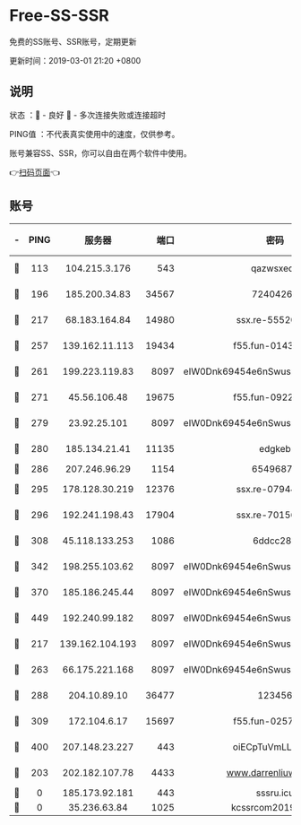 # Free-SS-SSR

免费的SS账号、SSR账号，定期更新

更新时间：2019-03-01 21:20 +0800

## 说明

状态     ：🙂 - 良好 🙁 - 多次连接失败或连接超时

PING值   ：不代表真实使用中的速度，仅供参考。

账号兼容SS、SSR，你可以自由在两个软件中使用。

👉[扫码页面](https://liesauer.github.io/free-ss-ssr.github.io/)👈

## 账号

|-|PING|服务器|端口|密码|加密方式|区域|
|:----:|:----:|:-----:|-----:|:----:|:----:|:----:|
|🙂|113|104.215.3.176|543|qazwsxedc|aes-256-gcm|JP|
|🙂|196|185.200.34.83|34567|72404265|aes-256-cfb|US|
|🙂|217|68.183.164.84|14980|ssx.re-55520549|aes-256-cfb|US|
|🙂|257|139.162.11.113|19434|f55.fun-01439275|aes-256-cfb|SG|
|🙂|261|199.223.119.83|8097|eIW0Dnk69454e6nSwuspv9DmS201tQ0D|aes-256-cfb|US|
|🙂|271|45.56.106.48|19675|f55.fun-09223819|aes-256-cfb|US|
|🙂|279|23.92.25.101|8097|eIW0Dnk69454e6nSwuspv9DmS201tQ0D|aes-256-cfb|US|
|🙂|280|185.134.21.41|11135|edgkeb|aes-256-cfb|GB|
|🙂|286|207.246.96.29|1154|65496879|chacha20|US|
|🙂|295|178.128.30.219|12376|ssx.re-07944813|aes-256-cfb|SG|
|🙂|296|192.241.198.43|17904|ssx.re-70156249|aes-256-cfb|US|
|🙂|308|45.118.133.253|1086|6ddcc286|aes-256-cfb|SG|
|🙂|342|198.255.103.62|8097|eIW0Dnk69454e6nSwuspv9DmS201tQ0D|aes-256-cfb|US|
|🙂|370|185.186.245.44|8097|eIW0Dnk69454e6nSwuspv9DmS201tQ0D|aes-256-cfb|NL|
|🙂|449|192.240.99.182|8097|eIW0Dnk69454e6nSwuspv9DmS201tQ0D|aes-256-cfb|US|
|🙂|217|139.162.104.193|8097|eIW0Dnk69454e6nSwuspv9DmS201tQ0D|aes-256-cfb|JP|
|🙂|263|66.175.221.168|8097|eIW0Dnk69454e6nSwuspv9DmS201tQ0D|aes-256-cfb|US|
|🙂|288|204.10.89.10|36477|123456|aes-256-cfb|US|
|🙂|309|172.104.6.17|15697|f55.fun-02577821|aes-256-cfb|US|
|🙂|400|207.148.23.227|443|oiECpTuVmLLxk4Ts|aes-256-cfb|US|
|🙁|203|202.182.107.78|4433|www.darrenliuwei.com|aes-256-cfb|JP|
|🙁|0|185.173.92.181|443|sssru.icu|rc4-md5|RU|
|🙁|0|35.236.63.84|1025|kcssrcom20190301|rc4-md5|US|
